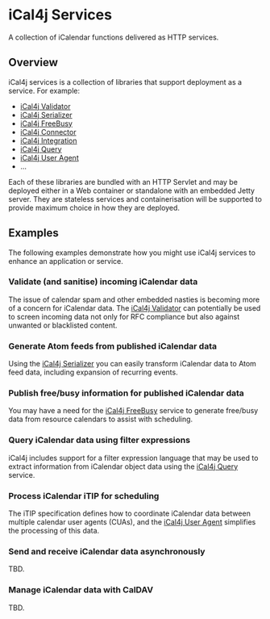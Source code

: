 # iCal4j Services

A collection of iCalendar functions delivered as HTTP services.

## Overview

iCal4j services is a collection of libraries that support deployment as a service. For example:

* [iCal4j Validator]
* [iCal4j Serializer]
* [iCal4j FreeBusy]
* [iCal4j Connector]
* [iCal4j Integration]
* [iCal4j Query]
* [iCal4j User Agent]
* ...

Each of these libraries are bundled with an HTTP Servlet and may be deployed either in a Web container or
standalone with an embedded Jetty server. They are stateless services and containerisation will be supported
to provide maximum choice in how they are deployed.

## Examples

The following examples demonstrate how you might use iCal4j services to enhance an application or service.

### Validate (and sanitise) incoming iCalendar data

The issue of calendar spam and other embedded nasties is becoming more of a concern for iCalendar data. The [iCal4j
Validator] can potentially be used to screen incoming data not only for RFC compliance but also against unwanted
or blacklisted content.

### Generate Atom feeds from published iCalendar data

Using the [iCal4j Serializer] you can easily transform iCalendar data to Atom feed data, including expansion of
recurring events.

### Publish free/busy information for published iCalendar data

You may have a need for the [iCal4j FreeBusy] service to generate free/busy data from resource calendars to assist 
with scheduling.

### Query iCalendar data using filter expressions

iCal4j includes support for a filter expression language that may be used to extract information from iCalendar
object data using the [iCal4j Query] service.

### Process iCalendar iTIP for scheduling

The iTIP specification defines how to coordinate iCalendar data between multiple calendar user agents (CUAs), and
the [iCal4j User Agent] simplifies the processing of this data.

### Send and receive iCalendar data asynchronously

TBD.

### Manage iCalendar data with CalDAV

TBD.

[iCal4j Validator]: validator.md
[iCal4j Serializer]: serializer.md
[iCal4j FreeBusy]: freebusy.md
[iCal4j Connector]: connector.md
[iCal4j Integration]: integration.md
[iCal4j Query]: query.md 
[iCal4j User Agent]: useragent.md
